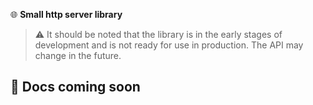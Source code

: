 🌐 **Small http server library**

> ⚠️ It should be noted that the library is in the early stages of development
> and is not ready for use in production. The API may change in the future.

## 📖 Docs coming soon

